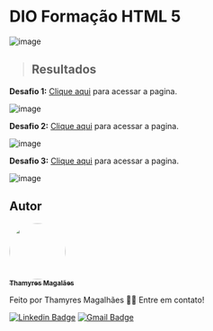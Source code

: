 # DIO Formação HTML 5

![image](https://user-images.githubusercontent.com/24790794/193872291-d41eaaba-e27e-41e0-9f03-3db303462543.png)

> ## Resultados

**Desafio 1:** [Clique aqui](https://thamyresarm.github.io/dio-formacao-html-web/Desafio-Projeto-1/index.html) para acessar a pagina.

![image](https://user-images.githubusercontent.com/24790794/193872767-1c40e70d-81e5-41ed-b952-d4f6853e27e9.png)

**Desafio 2:** [Clique aqui](https://thamyresarm.github.io/dio-formacao-html-web/Desafio-Projeto-2/index.html) para acessar a pagina.

![image](https://user-images.githubusercontent.com/24790794/193880520-e2f6845b-e914-4f83-81a7-2a5411d522e9.png)

**Desafio 3:** [Clique aqui](https://thamyresarm.github.io/dio-formacao-html-web/Desafio-Projeto-3/index.html) para acessar a pagina.

![image](https://user-images.githubusercontent.com/24790794/194065415-cf4cd81b-d03e-4168-b7c8-7737c5508ff5.png)

## Autor

<a href="https://www.linkedin.com/in/thamyres-magalhaes/">
 <img style="border-radius: 50%;" src="https://avatars.githubusercontent.com/u/24790794?v=4" width="100px;" alt=""/>
 <br />
 <sub><b>Thamyres Magalães</b></sub></a> <a href="https://www.linkedin.com/in/thamyres-magalhaes/" title="LinkedIn"></a>
 
Feito por Thamyres Magalhães 👋🏽 Entre em contato!

[![Linkedin Badge](https://img.shields.io/badge/-Thamyres-blue?style=flat-square&logo=Linkedin&logoColor=white&link=https://www.linkedin.com/in/thamyres-magalhaes/)](https://www.linkedin.com/in/thamyres-magalhaes/)
[![Gmail Badge](https://img.shields.io/badge/-pink.thamyres@gmail.com-c14438?style=flat-square&logo=Gmail&logoColor=white&link=mailto:pink.thamyres@gmail.com)](mailto:pink.thamyres@gmail.com)
